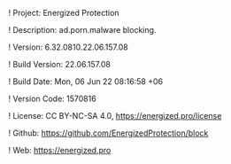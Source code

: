 ! Project: Energized Protection

! Description: ad.porn.malware blocking.

! Version: 6.32.0810.22.06.157.08

! Build Version: 22.06.157.08

! Build Date: Mon, 06 Jun 22 08:16:58 +06

! Version Code: 1570816

! License: CC BY-NC-SA 4.0, https://energized.pro/license

! Github: https://github.com/EnergizedProtection/block

! Web: https://energized.pro
